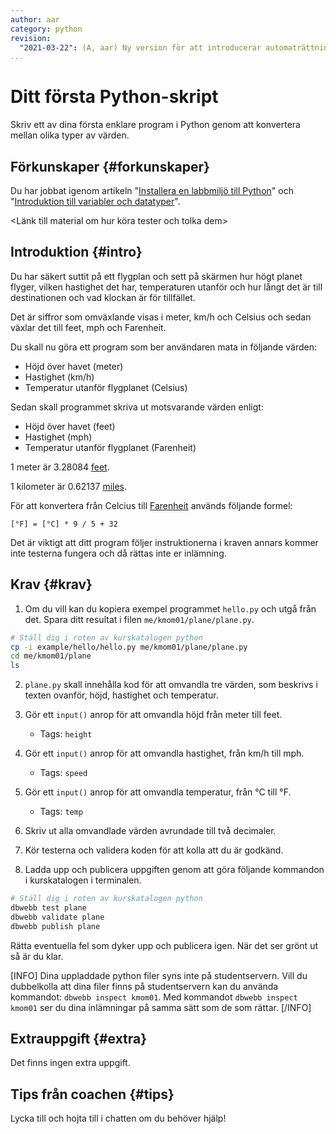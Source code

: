 ```yaml
---
author: aar
category: python
revision:
  "2021-03-22": (A, aar) Ny version för att introducerar automaträttning.
...
```

Ditt första Python-skript
==================================

Skriv ett av dina första enklare program i Python genom att konvertera mellan olika typer av värden.

<!--more-->


Förkunskaper {#forkunskaper}
-----------------------

Du har jobbat igenom artikeln "[Installera en labbmiljö till Python](kunskap/installera-en-labbmiljo-till-python)" och "[Introduktion till variabler och datatyper](kunskap/introduktion-till-variabler-och-datatyper)".

<Länk till material om hur köra tester och tolka dem>



Introduktion {#intro}
-----------------------

Du har säkert suttit på ett flygplan och sett på skärmen hur högt planet flyger, vilken hastighet det har, temperaturen utanför och hur långt det är till destinationen och vad klockan är för tillfället.

Det är siffror som omväxlande visas i meter, km/h och Celsius och sedan växlar det till feet, mph och Farenheit.

Du skall nu göra ett program som ber användaren mata in följande värden:

* Höjd över havet (meter)
* Hastighet (km/h)
* Temperatur utanför flygplanet (Celsius)

Sedan skall programmet skriva ut motsvarande värden enligt:

* Höjd över havet (feet)
* Hastighet (mph)
* Temperatur utanför flygplanet (Farenheit)

1 meter är 3.28084 [feet](http://en.wikipedia.org/wiki/Foot_(unit)).

1 kilometer är 0.62137 [miles](http://en.wikipedia.org/wiki/Miles).

För att konvertera från Celcius till [Farenheit](http://en.wikipedia.org/wiki/Farenheit) används följande formel:

```text
[°F] = [°C] * 9 / 5 + 32
```

<Asciinema som visar struktur>

Det är viktigt att ditt program följer instruktionerna i kraven annars kommer inte testerna fungera och då rättas inte er inlämning.



Krav {#krav}
-----------------------

1. Om du vill kan du kopiera exempel programmet `hello.py` och utgå från det. Spara ditt resultat i filen `me/kmom01/plane/plane.py`.

```bash
# Ställ dig i roten av kurskatalogen python
cp -i example/hello/hello.py me/kmom01/plane/plane.py
cd me/kmom01/plane
ls
```

2. `plane.py` skall innehålla kod för att omvandla tre värden, som beskrivs i texten ovanför, höjd, hastighet och temperatur.

3. Gör ett `input()` anrop för att omvandla höjd från meter till feet.
    - Tags: `height`

4. Gör ett `input()` anrop för att omvandla hastighet, från km/h till mph.
    - Tags: `speed`

5. Gör ett `input()` anrop för att omvandla temperatur, från °C till °F.
    - Tags: `temp`

6. Skriv ut alla omvandlade värden avrundade till två decimaler.

7. Kör testerna och validera koden för att kolla att du är godkänd.

8. Ladda upp och publicera uppgiften genom att göra följande kommandon i kurskatalogen i terminalen.

```bash
# Ställ dig i roten av kurskatalogen python
dbwebb test plane
dbwebb validate plane
dbwebb publish plane
```

Rätta eventuella fel som dyker upp och publicera igen. När det ser grönt ut så är du klar.

[INFO]
Dina uppladdade python filer syns inte på studentservern. Vill du dubbelkolla att dina filer finns på studentservern kan du använda kommandot: `dbwebb inspect kmom01`. Med kommandot `dbwebb inspect kmom01` ser du dina inlämningar på samma sätt som de som rättar.
[/INFO]



Extrauppgift {#extra}
-----------------------

Det finns ingen extra uppgift.



Tips från coachen {#tips}
-----------------------

Lycka till och hojta till i chatten om du behöver hjälp!
